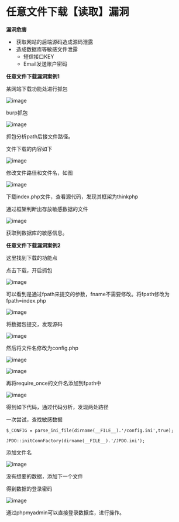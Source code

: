 #  任意文件下载【读取】漏洞

**漏洞危害**

- ​	获取网站的后端源码造成源码泄露
- ​	造成数据库等敏感文件泄露
  - 短信接口KEY
  - Email发送账户密码

**任意文件下载漏洞案例1**

某网站下载功能处进行抓包

![image](https://user-images.githubusercontent.com/71583369/148388367-3dbd2323-0906-4507-943a-bf7f8b6124f1.png)


burp抓包

![image](https://user-images.githubusercontent.com/71583369/148388404-8a6160ae-2146-47c2-87a7-58a3e71cca5a.png)


抓包分析path后接文件路径。

文件下载的内容如下

![image](https://user-images.githubusercontent.com/71583369/148388446-edfbe845-f15b-44cb-a62b-156d09903427.png)

修改文件路径和文件名，如图

![image](https://user-images.githubusercontent.com/71583369/148388524-07d6cc46-d4ca-481e-b880-be7e42590739.png)


下载index.php文件，查看源代码，发现其框架为thinkphp

通过框架判断出存放敏感数据的文件

![image](https://user-images.githubusercontent.com/71583369/148388583-26036eb1-eca9-42ad-a0ba-6fd27004c922.png)


获取到数据库的敏感信息。

**任意文件下载漏洞案例2**



这里找到下载的功能点



点击下载，开启抓包

![image](https://user-images.githubusercontent.com/71583369/148388727-7c4bde6f-7416-44cc-9f89-ae8e80f8ab2f.png)


可以看到是通过fpath来提交的参数，fname不需要修改。将fpath修改为fpath=index.php

![image](https://user-images.githubusercontent.com/71583369/148388758-b58ecfc8-3795-47a5-bc37-1efe273df4d8.png)


将数据包提交，发现源码

![image](https://user-images.githubusercontent.com/71583369/148388810-8466488c-4e23-429b-953c-1013678f15ab.png)


然后将文件名修改为config.php

![image](https://user-images.githubusercontent.com/71583369/148388892-74516ac8-4b99-4b6a-9de9-ddfc18b074bc.png)

![image](https://user-images.githubusercontent.com/71583369/148388932-f2f97d96-6849-4190-8ff8-bf2093eacf89.png)

再将require_once的文件名添加到fpath中

![image](https://user-images.githubusercontent.com/71583369/148388958-1d5242c4-94e0-487c-8da6-ba38b5b6654a.png)



得到如下代码，通过代码分析，发现两处路径

一次尝试，查找敏感数据

`$_CONFIG = parse_ini_file(dirname(__FILE__).'/config.ini',true);`

`JPDO::initConnFactory(dirname(__FILE__).'/JPDO.ini');`



添加文件名

![image](https://user-images.githubusercontent.com/71583369/148389260-686189a0-cdfd-482e-8b4e-a33bbfff2bb5.png)


没有想要的数据，添加下一个文件


得到数据的登录密码

![image](https://user-images.githubusercontent.com/71583369/148389367-ca8e16af-6bcd-40dd-9678-147df6800cc3.png)

通过phpmyadmin可以直接登录数据库，进行操作。
